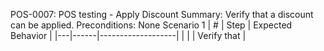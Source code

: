 POS-0007: POS testing - Apply Discount
Summary: Verify that a discount can be applied.
Preconditions: None
Scenario 1
 | \# | Step | Expected Behavior | 
 |---|------|-------------------| 
 |   |      | Verify that       | 
